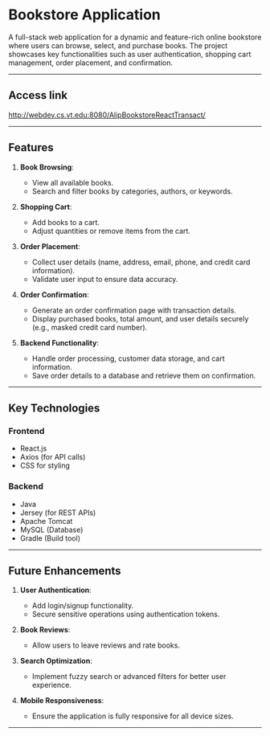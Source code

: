 # Bookstore Application

A full-stack web application for a dynamic and feature-rich online bookstore where users can browse, select, and purchase books. The project showcases key functionalities such as user authentication, shopping cart management, order placement, and confirmation.

---
## Access link
http://webdev.cs.vt.edu:8080/AlipBookstoreReactTransact/

---

## Features

1. **Book Browsing**:
   - View all available books.
   - Search and filter books by categories, authors, or keywords.

2. **Shopping Cart**:
   - Add books to a cart.
   - Adjust quantities or remove items from the cart.

3. **Order Placement**:
   - Collect user details (name, address, email, phone, and credit card information).
   - Validate user input to ensure data accuracy.

4. **Order Confirmation**:
   - Generate an order confirmation page with transaction details.
   - Display purchased books, total amount, and user details securely (e.g., masked credit card number).

5. **Backend Functionality**:
   - Handle order processing, customer data storage, and cart information.
   - Save order details to a database and retrieve them on confirmation.

---

## Key Technologies

### Frontend
- React.js
- Axios (for API calls)
- CSS for styling

### Backend
- Java
- Jersey (for REST APIs)
- Apache Tomcat
- MySQL (Database)
- Gradle (Build tool)

---

## Future Enhancements

1. **User Authentication**:
   - Add login/signup functionality.
   - Secure sensitive operations using authentication tokens.

2. **Book Reviews**:
   - Allow users to leave reviews and rate books.

3. **Search Optimization**:
   - Implement fuzzy search or advanced filters for better user experience.

4. **Mobile Responsiveness**:
   - Ensure the application is fully responsive for all device sizes.

---

